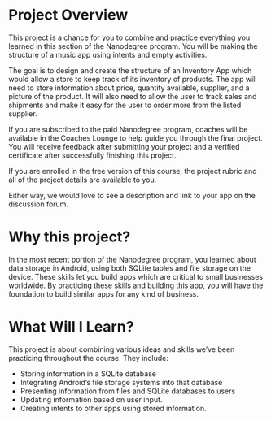 # Project Overview
This project is a chance for you to combine and practice everything you learned in this section of the Nanodegree program. You will be making the structure of a music app using intents and empty activities.

The goal is to design and create the structure of an Inventory App which would allow a store to keep track of its inventory of products. The app will need to store information about price, quantity available, supplier, and a picture of the product. It will also need to allow the user to track sales and shipments and make it easy for the user to order more from the listed supplier.

If you are subscribed to the paid Nanodegree program, coaches will be available in the Coaches Lounge to help guide you through the final project. You will receive feedback after submitting your project and a verified certificate after successfully finishing this project.

If you are enrolled in the free version of this course, the project rubric and all of the project details are available to you.

Either way, we would love to see a description and link to your app on the discussion forum.
# Why this project?
In the most recent portion of the Nanodegree program, you learned about data storage in Android, using both SQLite tables and file storage on the device. These skills let you build apps which are critical to small businesses worldwide. By practicing these skills and building this app, you will have the foundation to build similar apps for any kind of business. 
 
# What Will I Learn?
This project is about combining various ideas and skills we’ve been practicing throughout the course. They include:
* Storing information in a SQLite database
* Integrating Android’s file storage systems into that database
* Presenting information from files and SQLite databases to users
* Updating information based on user input.
* Creating intents to other apps using stored information.

